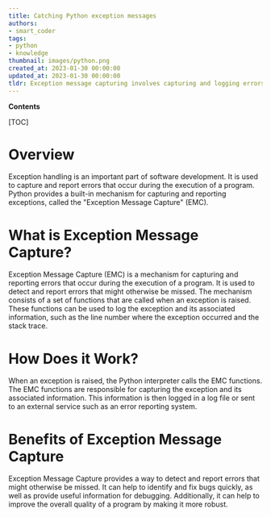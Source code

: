```yaml
---
title: Catching Python exception messages
authors:
- smart_coder
tags:
- python
- knowledge
thumbnail: images/python.png
created_at: 2023-01-30 00:00:00
updated_at: 2023-01-30 00:00:00
tldr: Exception message capturing involves capturing and logging errors that occur during the execution of a Python program.
---
```


**Contents**

[TOC]

# Overview

Exception handling is an important part of software development. It is used to capture and report errors that occur during the execution of a program. Python provides a built-in mechanism for capturing and reporting exceptions, called the "Exception Message Capture" (EMC).

# What is Exception Message Capture?

Exception Message Capture (EMC) is a mechanism for capturing and reporting errors that occur during the execution of a program. It is used to detect and report errors that might otherwise be missed. The mechanism consists of a set of functions that are called when an exception is raised. These functions can be used to log the exception and its associated information, such as the line number where the exception occurred and the stack trace.

# How Does it Work?

When an exception is raised, the Python interpreter calls the EMC functions. The EMC functions are responsible for capturing the exception and its associated information. This information is then logged in a log file or sent to an external service such as an error reporting system.

# Benefits of Exception Message Capture

Exception Message Capture provides a way to detect and report errors that might otherwise be missed. It can help to identify and fix bugs quickly, as well as provide useful information for debugging. Additionally, it can help to improve the overall quality of a program by making it more robust.
